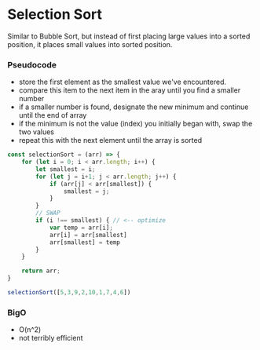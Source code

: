 # Selection Sort

Similar to Bubble Sort, but instead of first placing large values into a sorted position, it places small values into sorted position.

### Pseudocode
- store the first element as the smallest value we've encountered.
- compare this item to the next item in the aray until you find a smaller number
- if a smaller number is found, designate the new minimum and continue until the end of array
- if the minimum is not the value (index) you initially began with, swap the two values
- repeat this with the next element until the array is sorted

```javascript
const selectionSort = (arr) => {
    for (let i = 0; i < arr.length; i++) {
        let smallest = i;
        for (let j = i+1; j < arr.length; j++) {
            if (arr[j] < arr[smallest]) {
                smallest = j;
            }
        }
        // SWAP
        if (i !== smallest) { // <-- optimize
            var temp = arr[i];
            arr[i] = arr[smallest]
            arr[smallest] = temp
        }
    }

    return arr;
}

selectionSort([5,3,9,2,10,1,7,4,6])
```

### BigO

- O(n^2)
- not terribly efficient